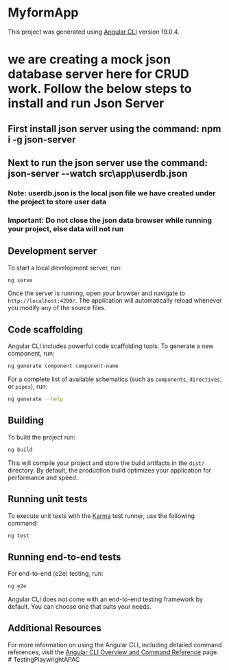 # MyformApp

This project was generated using [Angular CLI](https://github.com/angular/angular-cli) version 19.0.4.

# we are creating a mock json database server here for CRUD work. Follow the below steps to install and run Json Server
## First install json server using the command: npm i -g json-server
## Next to run the json server use the command: json-server --watch src\app\userdb.json
### Note: userdb.json is the local json file we have created under the project to store user data
### Important: Do not close the json data browser while running your project, else data will not run


## Development server

To start a local development server, run:

```bash
ng serve
```

Once the server is running, open your browser and navigate to `http://localhost:4200/`. The application will automatically reload whenever you modify any of the source files.

## Code scaffolding

Angular CLI includes powerful code scaffolding tools. To generate a new component, run:

```bash
ng generate component component-name
```

For a complete list of available schematics (such as `components`, `directives`, or `pipes`), run:

```bash
ng generate --help
```

## Building

To build the project run:

```bash
ng build
```

This will compile your project and store the build artifacts in the `dist/` directory. By default, the production build optimizes your application for performance and speed.

## Running unit tests

To execute unit tests with the [Karma](https://karma-runner.github.io) test runner, use the following command:

```bash
ng test
```

## Running end-to-end tests

For end-to-end (e2e) testing, run:

```bash
ng e2e
```

Angular CLI does not come with an end-to-end testing framework by default. You can choose one that suits your needs.

## Additional Resources

For more information on using the Angular CLI, including detailed command references, visit the [Angular CLI Overview and Command Reference](https://angular.dev/tools/cli) page.
#   T e s t i n g P l a y w r i g h t A P A C  
 